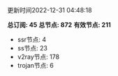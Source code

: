 更新时间2022-12-31 04:48:18

**总订阅: 45**
**总节点: 872**
**有效节点: 211**
- ssr节点: 4
- ss节点: 23
- v2ray节点: 178
- trojan节点: 6
